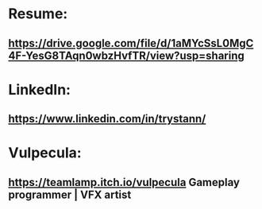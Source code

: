 Resume: 
==========================================================================================
https://drive.google.com/file/d/1aMYcSsL0MgC4F-YesG8TAqn0wbzHvfTR/view?usp=sharing
------------------------------------------------------------------------------------------
LinkedIn: 
==========================================================================================
https://www.linkedin.com/in/trystann/
------------------------------------------------------------------------------------------
Vulpecula: 
==========================================================================================
https://teamlamp.itch.io/vulpecula
Gameplay programmer | VFX artist
------------------------------------------------------------------------------------------



